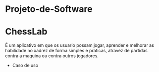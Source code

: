 # Projeto-de-Software

# ChessLab
 É um aplicativo em que os usuario possam jogar, aprender e melhorar as habilidade no xadrez de forma simples e praticas, atravez de partidas contra a maquina ou contra outros jogadores.

* Caso de uso 
